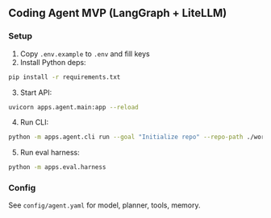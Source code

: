 ## Coding Agent MVP (LangGraph + LiteLLM)

### Setup

1. Copy `.env.example` to `.env` and fill keys
2. Install Python deps:

```bash
pip install -r requirements.txt
```

3. Start API:

```bash
uvicorn apps.agent.main:app --reload
```

4. Run CLI:

```bash
python -m apps.agent.cli run --goal "Initialize repo" --repo-path ./workspace
```

5. Run eval harness:

```bash
python -m apps.eval.harness
```

### Config
See `config/agent.yaml` for model, planner, tools, memory.


